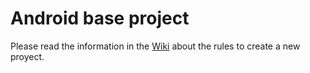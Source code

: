 # Android base project 

Please read the information in the [Wiki][wiki] about the rules to create a new proyect.

[wiki]:<https://gitlab.kazan.atosworldline.com/android-tempos-21/t21-base-project/wikis/home>
